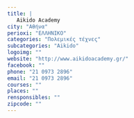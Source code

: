```yaml
---
title: |
   Aikido Academy
city: "Αθήνα"
perioxi: "ΕΛΛΗΝΙΚΟ"
categories: "Πολεμικές τέχνες"
subcategories: "Aikido"
logoimg: ""
website: "http://www.aikidoacademy.gr/"
facebook: ""
phone: "21 0973 2896"
email: "21 0973 2896"
courses: ""
places: ""
rensponsibles: ""
zipcode: ""
---
```




